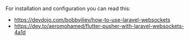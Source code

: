 For installation and configuration you can read this: 
- https://devdojo.com/bobbyiliev/how-to-use-laravel-websockets
- https://dev.to/aeromohamed/flutter-pusher-with-laravel-websockets-4a1d
